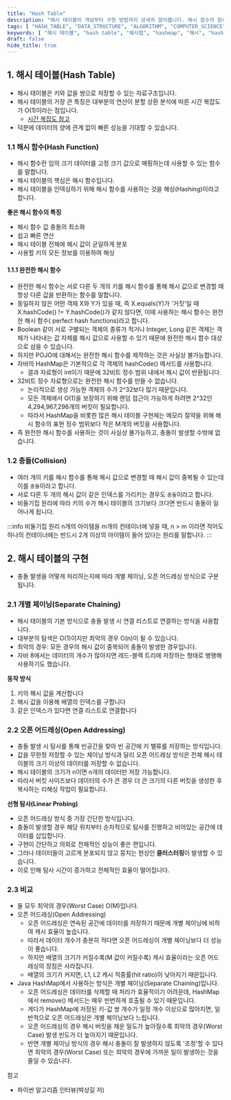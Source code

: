 ```yaml
---
title: "Hash Table"
description: "해시 테이블의 개념부터 구현 방법까지 상세히 알아봅니다. 해시 함수의 원리, 충돌 해결 방법, 개별 체이닝과 오픈 어드레싱 방식의 차이점까지 실용적인 관점에서 해시 테이블의 모든 것을 설명합니다."
tags: [ "HASH_TABLE", "DATA_STRUCTURE", "ALGORITHM", "COMPUTER_SCIENCE" ]
keywords: [ "해시 테이블", "hash table", "해시맵", "hashmap", "해시", "hash", "자료구조", "data structure", "해시 함수", "hash function", "충돌", "collision", "개별 체이닝", "separate chaining", "오픈 어드레싱", "open addressing", "선형 탐사", "linear probing" ]
draft: false
hide_title: true
---
```


## 1. 해시 테이블(Hash Table)

- 해시 테이블은 키와 값을 쌍으로 저장할 수 있는 자료구조입니다.
- 해시 테이블의 가장 큰 특징은 대부분의 연산이 분할 상환 분석에 따른 시간 복잡도가 O(1)이라는 점입니다.
	- [시간 복잡도 참고](../../Algorithm/Time-Complexity/Time-Complexity.md)
- 덕분에 데이터의 양에 관계 없이 빠른 성능을 기대할 수 있습니다.

### 1.1 해시 함수(Hash Function)

- 해시 함수란 임의 크기 데이터를 고정 크기 값으로 매핑하는데 사용할 수 있는 함수를 말합니다.
- 해시 테이블의 핵심은 해시 함수입니다.
- 해시 테이블을 인덱싱하기 위해 해시 함수를 사용하는 것을 해싱(Hashing)이라고 합니다.

**좋은 해시 함수의 특징**

- 해시 함수 값 충돌의 최소화
- 쉽고 빠른 연산
- 해시 테이블 전체에 해시 값이 균일하게 분포
- 사용할 키의 모든 정보를 이용하여 해싱

#### 1.1.1 완전한 해시 함수

- 완전한 해시 함수는 서로 다른 두 개의 키를 해시 함수를 통해 해시 값으로 변경할 때 항상 다른 값을 반환하는 함수를 말합니다.
- 동일하지 않은 어떤 객체 X와 Y가 있을 때, 즉 X.equals(Y)가 '거짓'일 때 X.hashCode() != Y.hashCode()가 같지 않다면, 이때 사용하는 해시 함수는 완전한 해시 함수(
  perfect hash functions)라고 합니다.
- Boolean 같이 서로 구별되는 객체의 종류가 적거나 Integer, Long 같은 객체는 객체가 나타내는 값 자체를 해시 값으로 사용할 수 있기 때문에 완전한 해시 함수 대상으로 삼을 수 있습니다.
- 하지만 POJO에 대해서는 완전한 해시 함수를 제작하는 것은 사실상 불가능합니다.
- 자바의 HashMap은 기본적으로 각 객체의 hashCode() 메서드를 사용합니다.
	- 결과 자료형이 int이기 때문에 32비트 정수 범위 내에서 해시 값이 반환됩니다.
- 32비트 정수 자료형으로는 완전한 해시 함수를 만들 수 없습니다.
	- 논리적으로 생성 가능한 객체의 수가 2^32보다 많기 때문입니다.
	- 모든 객체에서 O(1)을 보장하기 위해 랜덤 접근이 가능하게 하려면 2^32인 4,294,967,296개의 버킷이 필요합니다.
	- 따라서 HashMap을 비롯한 많은 해시 테이블 구현체는 메모리 절약을 위해 해시 함수의 표현 정수 범위보다 작은 M개의 버킷을 사용합니다.
- 즉 완전한 해시 함수를 사용하는 것이 사실상 불가능하고, 충돌이 발생할 수밖에 없습니다.

### 1.2 충돌(Collision)

- 여러 개의 키를 해시 함수를 통해 해시 값으로 변경할 때 해시 값이 중복될 수 있는데 이를 `충돌`이라고 합니다.
- 서로 다른 두 개의 해시 값이 같은 인덱스를 가리키는 경우도 `충돌`이라고 합니다.
- 비둘기집 원리에 따라 키의 수가 해시 테이블의 크기보다 크다면 반드시 충돌이 일어나게 됩니다.

:::info 비둘기집 원리
n개의 아이템을 m개의 컨테이너에 넣을 때, n > m 이라면 적어도 하나의 컨테이너에는 반드시 2개 이상의 아이템이 들어 있다는 원리를 말합니다.
:::

## 2. 해시 테이블의 구현

- 충돌 발생을 어떻게 처리하는지에 따라 개별 체이닝, 오픈 어드레싱 방식으로 구분됩니다.

### 2.1 개별 체이닝(Separate Chaining)

- 해시 테이블의 기본 방식으로 충돌 발생 시 연결 리스트로 연결하는 방식을 사용합니다.
- 대부분의 탐색은 O(1)이지만 최악의 경우 O(n)이 될 수 있습니다.
- 최악의 경우: 모든 경우의 해시 값이 중복되어 충돌이 발생한 경우입니다.
- 자바 8에서는 데이터의 개수가 많아지면 레드-블랙 트리에 저장하는 형태로 병행해 사용하기도 했습니다.

**동작 방식**

1. 키의 해시 값을 계산합니다
2. 해시 값을 이용해 배열의 인덱스를 구합니다
3. 같은 인덱스가 있다면 연결 리스트로 연결합니다

### 2.2 오픈 어드레싱(Open Addressing)

- 충돌 발생 시 탐사를 통해 빈공간을 찾아 빈 공간에 키 밸류를 저장하는 방식입니다.
- 값을 무한정 저장할 수 있는 체이닝 방식과 달리 오픈 어드레싱 방식은 전체 해시 테이블의 크기 이상의 데이터를 저장할 수 없습니다.
- 해시 테이블의 크기가 n이면 n개의 데이터만 저장 가능합니다.
- 따라서 버킷 사이즈보다 데이터의 수가 큰 경우 더 큰 크기의 다른 버킷을 생성한 후 복사하는 리해싱 작업이 필요합니다.

**선형 탐사(Linear Probing)**

- 오픈 어드레싱 방식 중 가장 간단한 방식입니다.
- 충돌이 발생할 경우 해당 위치부터 순차적으로 탐사를 진행하고 비어있는 공간에 데이터를 삽입합니다.
- 구현이 간단하고 의외로 전체적인 성능이 좋은 편입니다.
- 그러나 데이터들이 고르게 분포되지 않고 뭉치는 현상인 **클러스터링**이 발생할 수 있습니다.
- 이로 인해 탐사 시간이 증가하고 전체적인 효율이 떨어집니다.

### 2.3 비교

- 둘 모두 최악의 경우(Worst Case) O(M)입니다.
- 오픈 어드레싱(Open Addressing)
	- 오픈 어드레싱은 연속된 공간에 데이터를 저장하기 때문에 개별 체이닝에 비하여 캐시 효율이 높습니다.
	- 따라서 데이터 개수가 충분히 적다면 오픈 어드레싱이 개별 체이닝보다 더 성능이 좋습니다.
	- 하지만 배열의 크기가 커질수록(M 값이 커질수록) 캐시 효율이라는 오픈 어드레싱의 장점은 사라집니다.
	- 배열의 크기가 커지면, L1, L2 캐시 적중률(hit ratio)이 낮아지기 때문입니다.
- Java HashMap에서 사용하는 방식은 개별 체이닝(Separate Chaining)입니다.
	- 오픈 어드레싱은 데이터를 삭제할 때 처리가 효율적이기 어려운데, HashMap에서 remove() 메서드는 매우 빈번하게 호출될 수 있기 때문입니다.
	- 게다가 HashMap에 저장된 키-값 쌍 개수가 일정 개수 이상으로 많아지면, 일반적으로 오픈 어드레싱은 개별 체이닝보다 느립니다.
	- 오픈 어드레싱의 경우 해시 버킷을 채운 밀도가 높아질수록 최악의 경우(Worst Case) 발생 빈도가 더 높아지기 때문입니다.
	- 반면 개별 체이닝 방식의 경우 해시 충돌이 잘 발생하지 않도록 '조정'할 수 있다면 최악의 경우(Worst Case) 또는 최악의 경우에 가까운 일이 발생하는 것을 줄일 수 있습니다.

참고

- 파이썬 알고리즘 인터뷰(박상길 저)